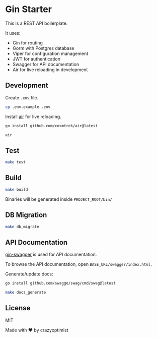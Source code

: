 # Gin Starter

This is a REST API boilerplate.

It uses:
- Gin for routing
- Gorm with Postgres database
- Viper for configuration management
- JWT for authentication
- Swagger for API documentation
- Air for live reloading in development

## Development

Create `.env` file.

```bash
cp .env.example .env
```

Install [air](https://github.com/cosmtrek/air) for live reloading.

```bash
go install github.com/cosmtrek/air@latest
```

```bash
air
```

## Test

```bash
make test
```

## Build

```bash
make build
```

Binaries will be generated inside `PROJECT_ROOT/bin/`

## DB Migration

```bash
make db_migrate
```

## API Documentation

[gin-swagger](https://github.com/swaggo/gin-swagger) is used for API documentation.

To browse the API documentation, open `BASE_URL/swagger/index.html`.

Generate/update docs:

```bash
go install github.com/swaggo/swag/cmd/swag@latest

make docs_generate
```

## License

MIT

Made with :heart: by crazyoptimist
